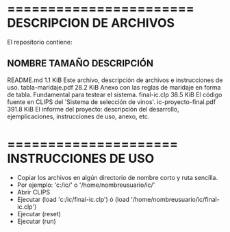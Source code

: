 =======================
DESCRIPCION DE ARCHIVOS
=======================
El repositorio contiene:

NOMBRE									TAMAÑO							DESCRIPCIÓN
--------------------------------------------------------------------------------------------------------------------------------------------------
README.md								  1.1 KiB	 					Este archivo, descripción de archivos e instrucciones de uso.
tabla-maridaje.pdf			 28.2 KiB						Anexo con las reglas de maridaje en forma de tabla. Fundamental para testear el sistema.
final-ic.clp						 38.5 KiB						El código fuente en CLIPS del 'Sistema de selección de vinos'.
ic-proyecto-final.pdf		391.8 KiB						El informe del proyecto: descripción del desarrollo, ejemplicaciones, instrucciones de uso, anexo, etc.



=====================
INSTRUCCIONES DE USO
=====================
* Copiar los archivos en algún directorio de nombre corto y ruta sencilla.
* Por ejemplo: 'c:/ic/' o '/home/nombreusuario/ic/'
* Abrir CLIPS
* Ejecutar (load 'c:/ic/final-ic.clp') ó (load '/home/nombreusuario/ic/final-ic.clp')
* Ejecutar (reset)
* Ejecutar (run)

